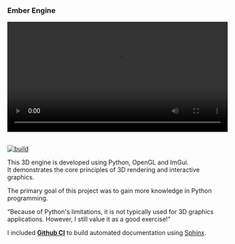 ﻿### Ember Engine

<video width="100%" style="margin-bottom: 16px" controls>
	<source src="https://github.com/user-attachments/assets/7746df9e-e854-4730-9cb1-69f35433d842" type="video/mp4">
	Your browser does not support the video tag.
</video>

[![build](https://github.com/mhoek2/EmberEngine/actions/workflows/docs.yml/badge.svg)](https://github.com/mhoek2/EmberEngine/actions/workflows/docs.yml)

This 3D engine is developed using Python, OpenGL and ImGui. \
It demonstrates the core principles of 3D rendering and interactive graphics.

The primary goal of this project was to gain more knowledge in Python programming.

“Because of Python's limitations, it is not typically used for 3D graphics applications. However, I still value it as a good exercise!”

I included **[Github CI](https://github.com/mhoek2/EmberEngine/blob/main/.github/workflows/docs.yml)** to build automated documentation using [Sphinx](https://www.sphinx-doc.org/en/master/).
